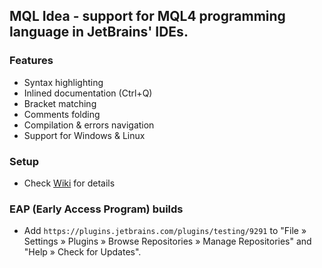 
## MQL Idea - support for MQL4 programming language in JetBrains' IDEs.

### Features
* Syntax highlighting
* Inlined documentation (Ctrl+Q)
* Bracket matching
* Comments folding
* Compilation & errors navigation
* Support for Windows & Linux

### Setup
* Check [Wiki](https://github.com/investflow/mqlidea/wiki) for details

### EAP (Early Access Program) builds
* Add ```https://plugins.jetbrains.com/plugins/testing/9291``` to "File » Settings » Plugins » Browse Repositories » Manage Repositories" and "Help » Check for Updates".
